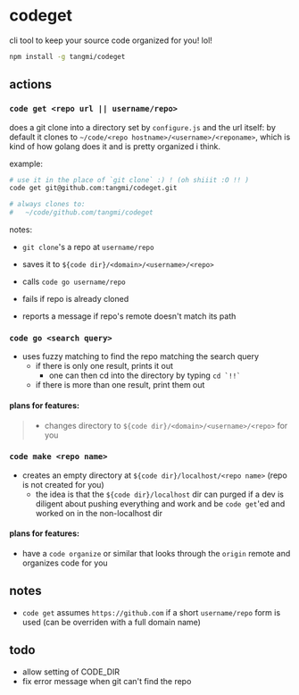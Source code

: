# codeget

cli tool to keep your source code organized for you! lol!

```sh
npm install -g tangmi/codeget
```

## actions

### `code get <repo url || username/repo>`

does a git clone into a directory set by `configure.js` and the url itself: by default it clones to `~/code/<repo hostname>/<username>/<reponame>`, which is kind of how golang does it and is pretty organized i think.

example:

```sh
# use it in the place of `git clone` :) ! (oh shiiit :O !! )
code get git@github.com:tangmi/codeget.git

# always clones to:
#   ~/code/github.com/tangmi/codeget
```

notes:

* `git clone`'s a repo at `username/repo`
* saves it to `${code dir}/<domain>/<username>/<repo>`
* calls `code go username/repo`

* fails if repo is already cloned

* reports a message if repo's remote doesn't match its path

### `code go <search query>`

* uses fuzzy matching to find the repo matching the search query
   * if there is only one result, prints it out
      * one can then cd into the directory by typing ``cd `!!` ``
   * if there is more than one result, print them out

#### plans for features:

> * changes directory to `${code dir}/<domain>/<username>/<repo>` for you

### `code make <repo name>`

* creates an empty directory at `${code dir}/localhost/<repo name>` (repo is not created for you)
    * the idea is that the `${code dir}/localhost` dir can purged if a dev is diligent about pushing everything and work and be `code get`'ed and worked on in the non-localhost dir

#### plans for features:

* have a `code organize` or similar that looks through the `origin` remote and organizes code for you

## notes

* `code get` assumes `https://github.com` if a short `username/repo` form is used (can be overriden with a full domain name)

## todo

* allow setting of CODE_DIR
* fix error message when git can't find the repo
